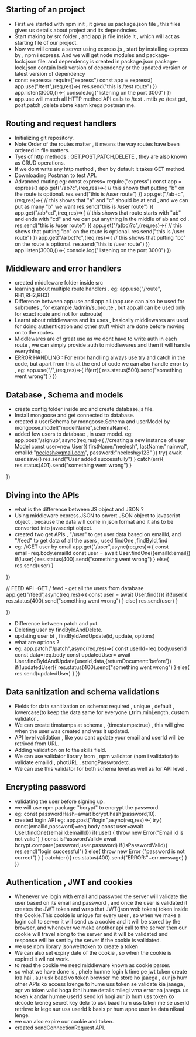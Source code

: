 ## Starting of an project
- First we started with npm init , it gives us package.json file , this files gives us details about project and its dependncies.
- Start making by src folder , and app.js file inside it , which will act as starting file of our project.
- Now we will create a server using express.js , start by installing express by , npm i express. And we will get node modules and     package-lock.json file. and dependency is created in package.json.package-lock.json contain lock version of dependency or the updated version or latest version of dependency
- const express= require("express")
  const app = express()
  app.use("/test",(req,res)=>{
    res.send("this is /test route")
  })
  app.listen(3000,()=>{
    console.log("listening on the port 3000")
  })
- app.use will match all HTTP method API calls to /test . mtlb ye /test get, post,patch ,delete sbme kaam krega postman me.

## Routing and request handlers
- Initializing git repository.
- Note:Order of the routes matter , it means the way routes have been ordered in file matters.
- Tyes of http methods : GET,POST,PATCH,DELETE , they are also known as CRUD operations.
- If we dont write any http method , then by default it takes GET method.
- Downloading Postman to test API.
- Advanced routing
   eg: const express= require("express")
const app = express()
app.get("/ab?c",(req,res)=>{
    // this shows that putting "b" on the route is optional.
    res.send("this is /user route")
})
app.get("/ab+c",(req,res)=>{
    // this shows that "a" and "c" should be at end , and we can put as many "b" we want
    res.send("this is /user route")
})
app.get("/ab*cd",(req,res)=>{
    // this shows that route starts with "ab" and ends with "cd" and we can put anything in the middle of ab and cd .
    res.send("this is /user route")
})
app.get("/a(bc)?c",(req,res)=>{
    // this shows that putting "bc" on the route is optional.
    res.send("this is /user route")
})
app.get("/a(bc)?c",(req,res)=>{
    // this shows that putting "bc" on the route is optional.
    res.send("this is /user route")
})
app.listen(3000,()=>{
    console.log("listening on the port 3000")
})

## Middleware and error handlers
- created  middleware folder inside src
- learning about multiple route handlers .
   eg: app.use("/route", RH1,RH2,RH3)
- Difference between app.use and app.all.(app.use can also be used for subroutes , for example /admin/subroute , but app.all can be used only for exact route and not for subroute)
- Learnt about middlewares and its uses , basically middlewares are used for doing authentication and other stuff which are done before moving on to the routes.
- Middlewares are of great use as we dont have to write auth in each route , we can simply provide auth to middlewares and then it will handle everything.
- ERROR HANDLING : For error handlling always use try and catch in the code, but apart from this at the end of code we can also handle error by , 
 eg: app.use("/",(req,res)=>{
    if(err){
        res.status(500).send("something went wrong")
    }
 })

 ## Database , Schema and models
- create config folder inside src and create database.js file.
- Install mongoose and get connected to database.
- created a userSchema by mongoose.Schema and userModel by mongoose.model("modelName",schemaName).
- added few users to database , in user model.
eg: app.post("/signup",async(req,res)=>{
    //creating a new instance of user Model
    const user=new User({
        firstName:"neelesh",
        lastName:"nainwal",
        emailId:"neelesh@gmail.com",
        password:"neelesh@123"
})
try{
    await user.save()
    res.send("User added successfully")
}
catch(err){
    res.status(401).send("something went wrong")
}

})

## Diving into the APIs
- what is the difference between JS object and JSON ?
- Using middleware express.JSON to onvert JSON object to javascript object , because the data will come in json format and it ahs to be converted into javascript object.
- created two get APIs , "/user" to get user data based on emailId, and "/feed" to get data of all the users , used findOne ,findById,find
- eg:
//GET user by email
app.get("/user",async(req,res)=>{
    const email=req.body.emailId
    const user = await User.findOne({emailId:email})
    if(!user){
        res.status(400).send("something went wrong")
    }
    else{
        res.send(user)
    }
   
})

// FEED API -GET / feed - get all the users from database
app.get("/feed",async(req,res)=>{
   const user = await User.find({})
   if(!user){
     res.status(400).send("something went wrong")
   }
   else{
    res.send(user)
   }
 
})
- Difference between patch and put.
- Deleting user by findByIdAndDelete.
- updating user bt , findByIdAndUpdate(id, update, options) 
- what are options ?
- eg: app.patch("/patch",async(req,res)=>{
    const userId=req.body.userId
    const data=req.body
   const updatedUser= await User.findByIdAndUpdate(userId,data,{returnDocument:'before'})
    if(!updatedUser){
        res.status(400).send("something went wrong")
    }
    else{
        res.send(updatedUser)
    }
})

## Data sanitization and schema validations
- Fields for data sanitization on schema: required , unique , default , lowercase(to keep the data same for everyone ),trim,minLength, custom validator .
- We can create timstamps at schema , {timestamps:true} , this will give when the user was created and was it updated.
- API level validation , like you cant update your email and userId will be retrived from URL.
- Adding validation on to the skills field.
- We can use validator library from , npm validator (npm i validator) to validate emailId , photURL , strongPasswordetc.
- We can use this validator for both schema level as well as for API level .

## Encrypting password
- validating the user before signing up.
- we will use npm package "bcrypt" to encrypt the password.
- eg: const passwordHash=await bcrypt.hash(password,10).
- created login API
  eg: app.post("/login",async(req,res)=>{
  try{
   const{emailId,password}=req.body
    const user=await User.findOne({emailId:emailId})
    if(!user)
    {
        throw new Error("Email id is not valid")
    }
   const isPasswordValid= await bcrypt.compare(password,user.password)
   if(isPasswordValid){
    res.send("login successful")
   }
   else{
    throw new Error ("password is not correct")
   }
    }
    catch(err){
        res.status(400).send("ERROR:"+err.message)
    }
})

## Authentication , JWT and cookies
- Whenever we login with email and password the server will validate the user based on its email and password , and once the user is validated it creates the JWT token and wrap that JWT(json web token) token inside the Cookie.This cookie is unique for every user , so when we make a login call to server it will send us a cookie and it will be stored by the browser, and whenever we make another api call to the server then our cookie will travel along to the server and it  will be validated and response will be sent by the server if the cookie is validated.
- we use npm library jsonwebtoken to create a token
- We can also set expiry date of the cookie , so when the cookie is expired it wil not work.
- to read the cookie we need middleware known as cookie parser.
- so what we have done is , phele humne login k time pe jwt token create kra hai , aur usk baad vo token browser me store ho jaaega , aur jb hum other APIs ko access krenge to hume uss token se validate kia jaaega , agr vo token valid hoga tbhi hume details milegi vrna error aa jaaega. us token k andar humne userId send kri hogi aur jb hum uss token ko decode kreneg secret key dekr to usk baad hum uss token me se userId retrieve kr lege aur uss userId k basis pr hum apne user ka data nikaal lenge.
- we can also expire our cookie and token.
- created sendConnectionRequest API.